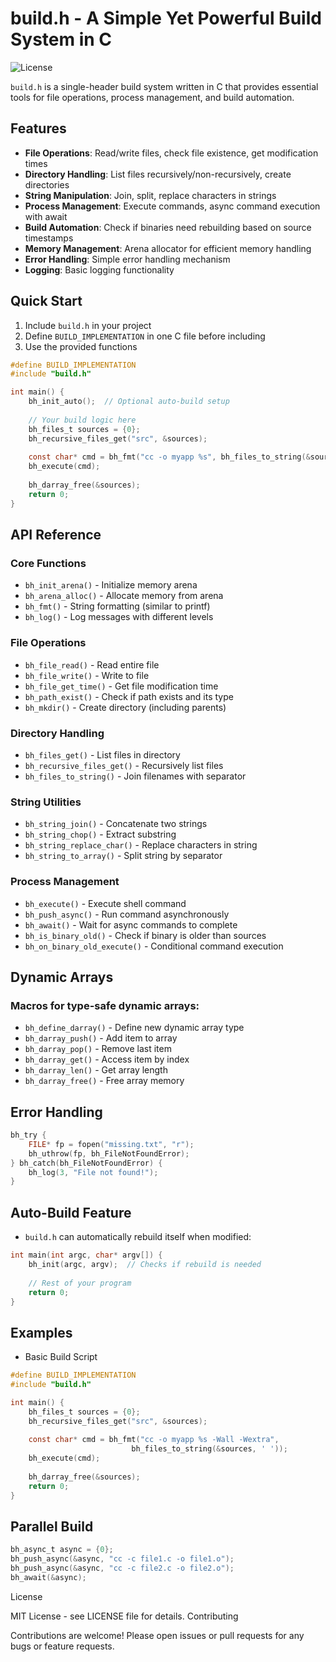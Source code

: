 # build.h - A Simple Yet Powerful Build System in C

![License](https://img.shields.io/badge/license-MIT-blue.svg)

`build.h` is a single-header build system written in C that provides essential tools for file operations, process management, and build automation.

## Features

- **File Operations**: Read/write files, check file existence, get modification times
- **Directory Handling**: List files recursively/non-recursively, create directories
- **String Manipulation**: Join, split, replace characters in strings
- **Process Management**: Execute commands, async command execution with await
- **Build Automation**: Check if binaries need rebuilding based on source timestamps
- **Memory Management**: Arena allocator for efficient memory handling
- **Error Handling**: Simple error handling mechanism
- **Logging**: Basic logging functionality

## Quick Start

1. Include `build.h` in your project
2. Define `BUILD_IMPLEMENTATION` in one C file before including
3. Use the provided functions

```c
#define BUILD_IMPLEMENTATION
#include "build.h"

int main() {
    bh_init_auto();  // Optional auto-build setup
    
    // Your build logic here
    bh_files_t sources = {0};
    bh_recursive_files_get("src", &sources);
    
    const char* cmd = bh_fmt("cc -o myapp %s", bh_files_to_string(&sources, ' '));
    bh_execute(cmd);
    
    bh_darray_free(&sources);
    return 0;
}
```

## API Reference
### Core Functions

- `bh_init_arena()` - Initialize memory arena
- `bh_arena_alloc()` - Allocate memory from arena
- `bh_fmt()` - String formatting (similar to printf)
- `bh_log()` - Log messages with different levels

### File Operations

- `bh_file_read()` - Read entire file
- `bh_file_write()` - Write to file
- `bh_file_get_time()` - Get file modification time
- `bh_path_exist()` - Check if path exists and its type
- `bh_mkdir()` - Create directory (including parents)

### Directory Handling
- `bh_files_get()` - List files in directory
- `bh_recursive_files_get()` - Recursively list files
- `bh_files_to_string()` - Join filenames with separator

### String Utilities

- `bh_string_join()` - Concatenate two strings
- `bh_string_chop()` - Extract substring
- `bh_string_replace_char()` - Replace characters in string
- `bh_string_to_array()` - Split string by separator

### Process Management

- `bh_execute()` - Execute shell command
- `bh_push_async()` - Run command asynchronously
- `bh_await()` - Wait for async commands to complete
- `bh_is_binary_old()` - Check if binary is older than sources
- `bh_on_binary_old_execute()` - Conditional command execution

## Dynamic Arrays

### Macros for type-safe dynamic arrays:

- `bh_define_darray()` - Define new dynamic array type
- `bh_darray_push()` - Add item to array
- `bh_darray_pop()` - Remove last item
- `bh_darray_get()` - Access item by index
- `bh_darray_len()` - Get array length
- `bh_darray_free()` - Free array memory

## Error Handling

```c
bh_try {
    FILE* fp = fopen("missing.txt", "r");
    bh_uthrow(fp, bh_FileNotFoundError);
} bh_catch(bh_FileNotFoundError) {
    bh_log(3, "File not found!");
}
```

## Auto-Build Feature

- `build.h` can automatically rebuild itself when modified:

```c
int main(int argc, char* argv[]) {
    bh_init(argc, argv);  // Checks if rebuild is needed
    
    // Rest of your program
    return 0;
}
```

## Examples
- Basic Build Script

```c
#define BUILD_IMPLEMENTATION
#include "build.h"

int main() {
    bh_files_t sources = {0};
    bh_recursive_files_get("src", &sources);
    
    const char* cmd = bh_fmt("cc -o myapp %s -Wall -Wextra", 
                           bh_files_to_string(&sources, ' '));
    bh_execute(cmd);
    
    bh_darray_free(&sources);
    return 0;
}
```

## Parallel Build

```c
bh_async_t async = {0};
bh_push_async(&async, "cc -c file1.c -o file1.o");
bh_push_async(&async, "cc -c file2.c -o file2.o");
bh_await(&async);
```

License

MIT License - see LICENSE file for details.
Contributing

Contributions are welcome! Please open issues or pull requests for any bugs or feature requests.
